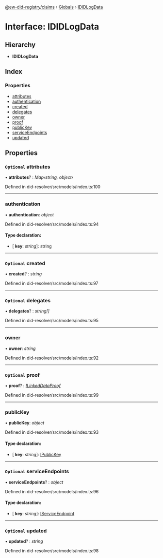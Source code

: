 [@ew-did-registry/claims](../README.md) › [Globals](../globals.md) › [IDIDLogData](ididlogdata.md)

# Interface: IDIDLogData

## Hierarchy

* **IDIDLogData**

## Index

### Properties

* [attributes](ididlogdata.md#optional-attributes)
* [authentication](ididlogdata.md#authentication)
* [created](ididlogdata.md#optional-created)
* [delegates](ididlogdata.md#optional-delegates)
* [owner](ididlogdata.md#owner)
* [proof](ididlogdata.md#optional-proof)
* [publicKey](ididlogdata.md#publickey)
* [serviceEndpoints](ididlogdata.md#optional-serviceendpoints)
* [updated](ididlogdata.md#optional-updated)

## Properties

### `Optional` attributes

• **attributes**? : *Map‹string, object›*

Defined in did-resolver/src/models/index.ts:100

___

###  authentication

• **authentication**: *object*

Defined in did-resolver/src/models/index.ts:94

#### Type declaration:

* \[ **key**: *string*\]: string

___

### `Optional` created

• **created**? : *string*

Defined in did-resolver/src/models/index.ts:97

___

### `Optional` delegates

• **delegates**? : *string[]*

Defined in did-resolver/src/models/index.ts:95

___

###  owner

• **owner**: *string*

Defined in did-resolver/src/models/index.ts:92

___

### `Optional` proof

• **proof**? : *[ILinkedDataProof](ilinkeddataproof.md)*

Defined in did-resolver/src/models/index.ts:99

___

###  publicKey

• **publicKey**: *object*

Defined in did-resolver/src/models/index.ts:93

#### Type declaration:

* \[ **key**: *string*\]: [IPublicKey](ipublickey.md)

___

### `Optional` serviceEndpoints

• **serviceEndpoints**? : *object*

Defined in did-resolver/src/models/index.ts:96

#### Type declaration:

* \[ **key**: *string*\]: [IServiceEndpoint](iserviceendpoint.md)

___

### `Optional` updated

• **updated**? : *string*

Defined in did-resolver/src/models/index.ts:98
